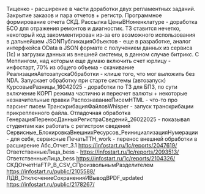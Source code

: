 Тищенко - расширение в части доработки двух регламентных заданий. Закрытие заказов и пара отчетов + регистр. Программное формирование отчета СКД. Рассылка 
ЦеныВНоменклатуре - доработка БСО для отражения ремонтов и диагностик. ТЗ ставится нечетко, некоторый код закомментирован из-за его возможного использования в дальнейшем 
JSONПубликацияОбъектов - еще в разработке, аналог интерфкейса OData в JSON формате с получением данных из сервиса (1с) и загрузки данных из внешней системы, в данном случае битрикс. С Меппингом, над которым еще думаю 
включить счет юрлицу - инфостарт, 70% из общего объема - скачивание
РеализацияАвтозапускаОбработки - клише того, что мог выложить без NDA. Запускает обработку при старте системы (автозапуск) 
КурсовыеРазницы_16042025 - доработки по ТЗ для БП3, по сути включение КОРП режима частично и пересчет валюты + некоторые незначительные правки 
РаспознаваниеПисемHTML - что-то про парсинг писем 
ТранскрибацияФайловWhisper - запуск транскрибации прикрепленного файла. Отладочная обработка 
ГенерацияПереносДанныхРегистраСведений_26022025 - показывал студентам как работать с регистром сведений
Сервисные_БлокировкаВнешнихРесурсов_РеинициализацияНумерации - для себя, сервисные
ПечатьТТН_work - перенос внешней обработки в расширение 
Абс_Отчет_3.1 https://infostart.ru/1c/reports/2047619/
ОтветственныеЛица_bess - https://infostart.ru/1c/reports/2093513/
ОтветственныеЛица_bess https://infostart.ru/1c/reports/2104326/
СКДОтчетНаFTP_В_CSV_СПроизвольнымРазделителем https://infostart.ru/public/2105588/
ЛДВ_ОтключениеСохраненияИВыводВPDF_updated https://infostart.ru/public/2178267/
